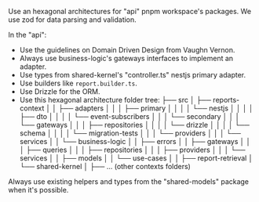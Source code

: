 Use an hexagonal architectures for "api" pnpm workspace's packages. We use zod for data parsing and validation.

In the "api":
- Use the guidelines on Domain Driven Design from Vaughn Vernon.
- Always use business-logic's gateways interfaces to implement an adapter.
- Use types from shared-kernel's "controller.ts" nestjs primary adapter.
- Use builders like `report.builder.ts`.
- Use Drizzle for the ORM.
- Use this hexagonal architecture folder tree:
├── src
│   ├── reports-context
│   │   ├── adapters
│   │   │   ├── primary
│   │   │   │   └── nestjs
│   │   │   │       ├── dto
│   │   │   │       └── event-subscribers
│   │   │   └── secondary
│   │   │       └── gateways
│   │   │           ├── repositories
│   │   │           │   └── drizzle
│   │   │           │       └── schema
│   │   │           │           └── migration-tests
│   │   │           └── providers
│   │   │           └── services
│   │   └── business-logic
│   │       ├── errors
│   │       ├── gateways
│   │       │   ├── queries
│   │       │   ├── repositories
│   │       │   ├── providers
│   │       │   └── services
│   │       ├── models
│   │       └── use-cases
│   │           ├── report-retrieval
│   └── shared-kernel
│   ├── ... (other contexts folders)


Always use existing helpers and types from the "shared-models" package when it's possible.